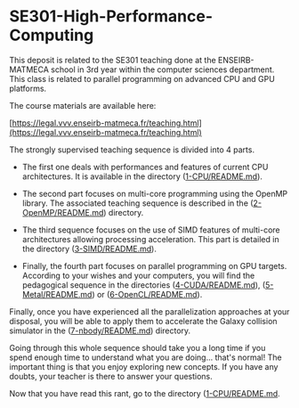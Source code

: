 # SE301-High-Performance-Computing
 
This deposit is related to the SE301 teaching done at the ENSEIRB-MATMECA school in 3rd year within the computer sciences department. This class is related to parallel programming on advanced CPU and GPU platforms.

The course materials are available here:

[https://legal.vvv.enseirb-matmeca.fr/teaching.html](https://legal.vvv.enseirb-matmeca.fr/teaching.html)

The strongly supervised teaching sequence is divided into 4 parts.

- The first one deals with performances and features of current CPU architectures. It is available in the directory ([1-CPU/README.md](1-CPU/README.md)).

- The second part focuses on multi-core programming using the OpenMP library. The associated teaching sequence is described in the ([2-OpenMP/README.md](2-OpenMP/README.md)) directory.

- The third sequence focuses on the use of SIMD features of multi-core architectures allowing processing acceleration. This part is detailed in the directory ([3-SIMD/README.md](3-SIMD/README.md)).

- Finally, the fourth part focuses on parallel programming on GPU targets. According to your wishes and your computers, you will find the pedagogical sequence in the directories ([4-CUDA/README.md](4-CUDA/README.md)), ([5-Metal/README.md](5-Metal/README.md)) or ([6-OpenCL/README.md](6-OpenCL/README.md)).

Finally, once you have experienced all the parallelization approaches at your disposal, you will be able to apply them to accelerate the Galaxy collision simulator in the ([7-nbody/README.md](7-nbody/README.md)) directory.

Going through this whole sequence should take you a long time if you spend enough time to understand what you are doing... that's normal! The important thing is that you enjoy exploring new concepts. If you have any doubts, your teacher is there to answer your questions.

Now that you have read this rant, go to the directory ([1-CPU/README.md](1-CPU/README.md).
